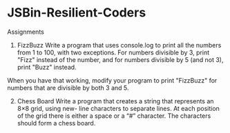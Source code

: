 # JSBin-Resilient-Coders
Assignments

1. FizzBuzz
Write a program that uses console.log to print all the numbers from 1 to 100, with two exceptions. For numbers divisible by 3, print "Fizz" instead of the number, and for numbers divisible by 5 (and not 3), print "Buzz" instead.

When you have that working, modify your program to print "FizzBuzz" for numbers that are divisible by both 3 and 5.


2. Chess Board
Write a program that creates a string that represents an 8×8 grid, using new- line characters to separate lines. At each position of the grid there is either a space or a “#” character. The characters should form a chess board.
